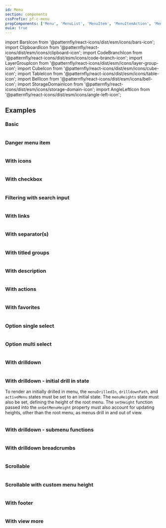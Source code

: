 ```yaml
---
id: Menu
section: components
cssPrefix: pf-c-menu
propComponents: ['Menu', 'MenuList', 'MenuItem', 'MenuItemAction', 'MenuContent', 'MenuInput', 'MenuGroup']
ouia: true
---
```


import BarsIcon from '@patternfly/react-icons/dist/esm/icons/bars-icon';
import ClipboardIcon from '@patternfly/react-icons/dist/esm/icons/clipboard-icon';
import CodeBranchIcon from '@patternfly/react-icons/dist/esm/icons/code-branch-icon';
import LayerGroupIcon from '@patternfly/react-icons/dist/esm/icons/layer-group-icon';
import CubeIcon from '@patternfly/react-icons/dist/esm/icons/cube-icon';
import TableIcon from '@patternfly/react-icons/dist/esm/icons/table-icon';
import BellIcon from '@patternfly/react-icons/dist/esm/icons/bell-icon';
import StorageDomainIcon from '@patternfly/react-icons/dist/esm/icons/storage-domain-icon';
import AngleLeftIcon from '@patternfly/react-icons/dist/esm/icons/angle-left-icon';

## Examples

### Basic

```ts file="MenuBasic.tsx"
```

### Danger menu item

```ts file="MenuDangerMenuItem.tsx"
```

### With icons

```ts file="MenuWithIcons.tsx"
```

### With checkbox

```ts file="./MenuWithCheckbox.tsx"
```

### Filtering with search input

```ts file="MenuFilteringWithSearchInput.tsx"
```

### With links

```ts file="MenuWithLinks.tsx"
```

### With separator(s)

```ts file="MenuWithSeparators.tsx"
```

### With titled groups

```ts file="MenuWithTitledGroups.tsx"
```

### With description

```ts file="MenuWithDescription.tsx"
```

### With actions

```ts file="MenuWithActions.tsx"
```

### With favorites

```ts file="MenuWithFavorites.tsx"
```

### Option single select

```ts file="MenuOptionSingleSelect.tsx"
```

### Option multi select

```ts file="MenuOptionMultiSelect.tsx"
```

### With drilldown

```ts file="./MenuWithDrilldown.tsx" isBeta
```

### With drilldown - initial drill in state

To render an initially drilled in menu, the `menuDrilledIn`, `drilldownPath`, and `activeMenu` states must be set to an initial state. The `menuHeights` state must also be set, defining the height of the root menu. The `setHeight` function passed into the `onGetMenuHeight` property must also account for updating heights, other than the root menu, as menus drill in and out of view.

```ts file="./MenuWithDrilldownInitialState.tsx" isBeta
```

### With drilldown - submenu functions

```ts file="./MenuWithDrilldownSubmenuFunctions.tsx" isBeta
```

### With drilldown breadcrumbs

```ts file="MenuWithDrilldownBreadcrumbs.tsx" isBeta
```

### Scrollable

```ts file="MenuScrollable.tsx"
```

### Scrollable with custom menu height

```ts file="MenuScrollableCustomMenuHeight.tsx"
```

### With footer

```ts file="MenuWithFooter.tsx"
```

### With view more

```ts file="MenuWithViewMore.tsx"
```
